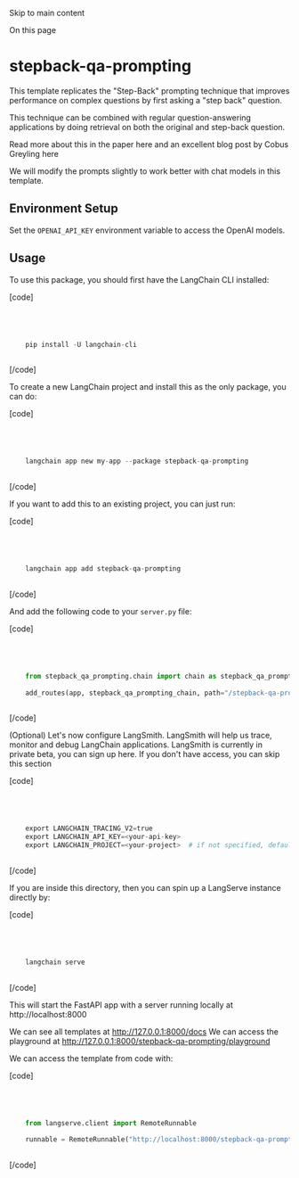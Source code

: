 

Skip to main content

On this page

# stepback-qa-prompting

This template replicates the "Step-Back" prompting technique that improves performance on complex questions by first asking a "step back" question.

This technique can be combined with regular question-answering applications by doing retrieval on both the original and step-back question.

Read more about this in the paper here and an excellent blog post by Cobus Greyling here

We will modify the prompts slightly to work better with chat models in this template.

## Environment Setup​

Set the `OPENAI_API_KEY` environment variable to access the OpenAI models.

## Usage​

To use this package, you should first have the LangChain CLI installed:

[code]
```python




    pip install -U langchain-cli  
    


```
[/code]


To create a new LangChain project and install this as the only package, you can do:

[code]
```python




    langchain app new my-app --package stepback-qa-prompting  
    


```
[/code]


If you want to add this to an existing project, you can just run:

[code]
```python




    langchain app add stepback-qa-prompting  
    


```
[/code]


And add the following code to your `server.py` file:

[code]
```python




    from stepback_qa_prompting.chain import chain as stepback_qa_prompting_chain  
      
    add_routes(app, stepback_qa_prompting_chain, path="/stepback-qa-prompting")  
    


```
[/code]


(Optional) Let's now configure LangSmith. LangSmith will help us trace, monitor and debug LangChain applications. LangSmith is currently in private beta, you can sign up here. If you don't have
access, you can skip this section

[code]
```python




    export LANGCHAIN_TRACING_V2=true  
    export LANGCHAIN_API_KEY=<your-api-key>  
    export LANGCHAIN_PROJECT=<your-project>  # if not specified, defaults to "default"  
    


```
[/code]


If you are inside this directory, then you can spin up a LangServe instance directly by:

[code]
```python




    langchain serve  
    


```
[/code]


This will start the FastAPI app with a server running locally at http://localhost:8000

We can see all templates at http://127.0.0.1:8000/docs We can access the playground at http://127.0.0.1:8000/stepback-qa-prompting/playground

We can access the template from code with:

[code]
```python




    from langserve.client import RemoteRunnable  
      
    runnable = RemoteRunnable("http://localhost:8000/stepback-qa-prompting")  
    


```
[/code]


